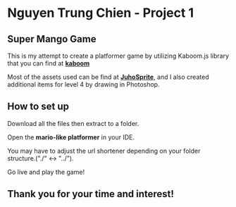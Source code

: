 # Nguyen Trung Chien - Project 1
## Super Mango Game

This is my attempt to create a platformer game by utilizing Kaboom.js library that you can find at [**kaboom**](https://kaboomjs.com/)

Most of the assets used can be find at [**JuhoSprite**](https://juhosprite.itch.io/super-mango-2d-pixelart-platformer-asset-pack16x16), and I also created additional items for level 4 by drawing in Photoshop.

## How to set up

Download all the files then extract to a folder.

Open the **mario-like platformer** in your IDE.

You may have to adjust the url shortener depending on your folder structure.("./" <-> "../").

Go live and play the game!

## Thank you for your time and interest!
